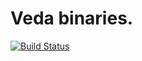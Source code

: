 # Veda binaries.
[![Build Status](https://travis-ci.org/semantic-machines/veda.svg?branch=master)](https://travis-ci.org/semantic-machines/veda)
